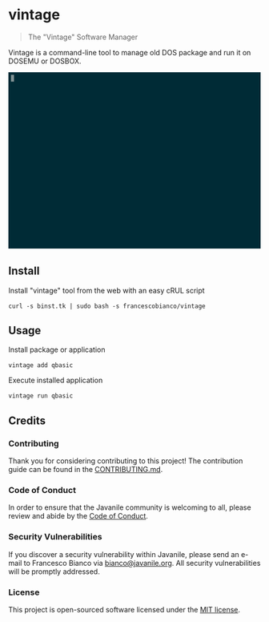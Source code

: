 # vintage

> The "Vintage" Software Manager

Vintage is a command-line tool to manage old DOS package and run it on DOSEMU or DOSBOX.

![Install Vintage Software Manager](contrib/demo.gif)

## Install

Install "vintage" tool from the web with an easy cRUL script

```shell
curl -s binst.tk | sudo bash -s francescobianco/vintage
```

## Usage

Install package or application

```
vintage add qbasic
```

Execute installed application

```
vintage run qbasic
```

## Credits

### Contributing

Thank you for considering contributing to this project! The contribution guide can be found in the [CONTRIBUTING.md](CONTRIBUTING.md).

### Code of Conduct

In order to ensure that the Javanile community is welcoming to all, please review and abide by the [Code of Conduct](CONTRIBUTING.md#code-of-conduct).

### Security Vulnerabilities

If you discover a security vulnerability within Javanile, please send an e-mail to Francesco Bianco via [bianco@javanile.org](mailto:bianco@javanile.org). All security vulnerabilities will be promptly addressed.

### License

This project is open-sourced software licensed under the [MIT license](LICENSE).

